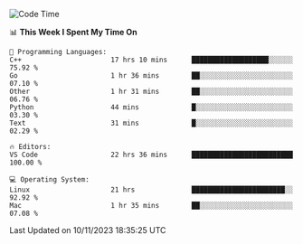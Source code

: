 
<!--START_SECTION:waka-->
![Code Time](http://img.shields.io/badge/Code%20Time-1%2C296%20hrs%2053%20mins-blue)

📊 **This Week I Spent My Time On** 

```text
💬 Programming Languages: 
C++                      17 hrs 10 mins      ███████████████████░░░░░░   75.92 % 
Go                       1 hr 36 mins        ██░░░░░░░░░░░░░░░░░░░░░░░   07.10 % 
Other                    1 hr 31 mins        ██░░░░░░░░░░░░░░░░░░░░░░░   06.76 % 
Python                   44 mins             █░░░░░░░░░░░░░░░░░░░░░░░░   03.30 % 
Text                     31 mins             █░░░░░░░░░░░░░░░░░░░░░░░░   02.29 % 

🔥 Editors: 
VS Code                  22 hrs 36 mins      █████████████████████████   100.00 % 

💻 Operating System: 
Linux                    21 hrs              ███████████████████████░░   92.92 % 
Mac                      1 hr 35 mins        ██░░░░░░░░░░░░░░░░░░░░░░░   07.08 % 
```


 Last Updated on 10/11/2023 18:35:25 UTC
<!--END_SECTION:waka-->

